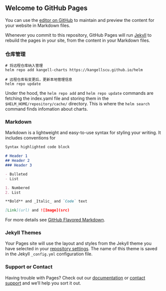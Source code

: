 ## Welcome to GitHub Pages

You can use the [editor on GitHub](https://github.com/kangellscu/helm/edit/gh-pages/README.md) to maintain and preview the content for your website in Markdown files.

Whenever you commit to this repository, GitHub Pages will run [Jekyll](https://jekyllrb.com/) to rebuild the pages in your site, from the content in your Markdown files.

### 仓库管理
```shell
# 将远程仓库纳入管理
helm repo add kangell-charts https://kangellscu.github.io/helm

# 远程仓库有变更后，更新本地管理信息
helm repo update
```
Under the hood, the `helm repo add` and `helm repo update` commands are fetching the index.yaml file and storing them in the `$HELM_HOME/repository/cache/` directory. This is where the `helm search` command finds infomation about charts.

### Markdown

Markdown is a lightweight and easy-to-use syntax for styling your writing. It includes conventions for

```markdown
Syntax highlighted code block

# Header 1
## Header 2
### Header 3

- Bulleted
- List

1. Numbered
2. List

**Bold** and _Italic_ and `Code` text

[Link](url) and ![Image](src)
```

For more details see [GitHub Flavored Markdown](https://guides.github.com/features/mastering-markdown/).

### Jekyll Themes

Your Pages site will use the layout and styles from the Jekyll theme you have selected in your [repository settings](https://github.com/kangellscu/helm/settings). The name of this theme is saved in the Jekyll `_config.yml` configuration file.

### Support or Contact

Having trouble with Pages? Check out our [documentation](https://help.github.com/categories/github-pages-basics/) or [contact support](https://github.com/contact) and we’ll help you sort it out.
